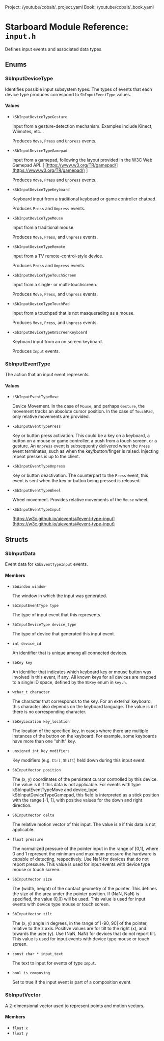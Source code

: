 Project: /youtube/cobalt/_project.yaml
Book: /youtube/cobalt/_book.yaml

# Starboard Module Reference: `input.h`

Defines input events and associated data types.

## Enums

### SbInputDeviceType

Identifies possible input subsystem types. The types of events that each device
type produces correspond to `SbInputEventType` values.

#### Values

*   `kSbInputDeviceTypeGesture`

    Input from a gesture-detection mechanism. Examples include Kinect, Wiimotes,
    etc...

    Produces `Move`, `Press` and `Unpress` events.
*   `kSbInputDeviceTypeGamepad`

    Input from a gamepad, following the layout provided in the W3C Web Gamepad
    API. [ [https://www.w3.org/TR/gamepad/](https://www.w3.org/TR/gamepad/) ]

    Produces `Move`, `Press` and `Unpress` events.
*   `kSbInputDeviceTypeKeyboard`

    Keyboard input from a traditional keyboard or game controller chatpad.

    Produces `Press` and `Unpress` events.
*   `kSbInputDeviceTypeMouse`

    Input from a traditional mouse.

    Produces `Move`, `Press`, and `Unpress` events.
*   `kSbInputDeviceTypeRemote`

    Input from a TV remote-control-style device.

    Produces `Press` and `Unpress` events.
*   `kSbInputDeviceTypeTouchScreen`

    Input from a single- or multi-touchscreen.

    Produces `Move`, `Press`, and `Unpress` events.
*   `kSbInputDeviceTypeTouchPad`

    Input from a touchpad that is not masquerading as a mouse.

    Produces `Move`, `Press`, and `Unpress` events.
*   `kSbInputDeviceTypeOnScreenKeyboard`

    Keyboard input from an on screen keyboard.

    Produces `Input` events.

### SbInputEventType

The action that an input event represents.

#### Values

*   `kSbInputEventTypeMove`

    Device Movement. In the case of `Mouse`, and perhaps `Gesture`, the movement
    tracks an absolute cursor position. In the case of `TouchPad`, only relative
    movements are provided.
*   `kSbInputEventTypePress`

    Key or button press activation. This could be a key on a keyboard, a button
    on a mouse or game controller, a push from a touch screen, or a gesture. An
    `Unpress` event is subsequently delivered when the `Press` event terminates,
    such as when the key/button/finger is raised. Injecting repeat presses is up
    to the client.
*   `kSbInputEventTypeUnpress`

    Key or button deactivation. The counterpart to the `Press` event, this event
    is sent when the key or button being pressed is released.
*   `kSbInputEventTypeWheel`

    Wheel movement. Provides relative movements of the `Mouse` wheel.
*   `kSbInputEventTypeInput`

    [https://w3c.github.io/uievents/#event-type-input](https://w3c.github.io/uievents/#event-type-input)

## Structs

### SbInputData

Event data for `kSbEventTypeInput` events.

#### Members

*   `SbWindow window`

    The window in which the input was generated.
*   `SbInputEventType type`

    The type of input event that this represents.
*   `SbInputDeviceType device_type`

    The type of device that generated this input event.
*   `int device_id`

    An identifier that is unique among all connected devices.
*   `SbKey key`

    An identifier that indicates which keyboard key or mouse button was involved
    in this event, if any. All known keys for all devices are mapped to a single
    ID space, defined by the `SbKey` enum in `key.h`.
*   `wchar_t character`

    The character that corresponds to the key. For an external keyboard, this
    character also depends on the keyboard language. The value is `0` if there
    is no corresponding character.
*   `SbKeyLocation key_location`

    The location of the specified key, in cases where there are multiple
    instances of the button on the keyboard. For example, some keyboards have
    more than one "shift" key.
*   `unsigned int key_modifiers`

    Key modifiers (e.g. `Ctrl`, `Shift`) held down during this input event.
*   `SbInputVector position`

    The (x, y) coordinates of the persistent cursor controlled by this device.
    The value is `0` if this data is not applicable. For events with type
    kSbInputEventTypeMove and device_type kSbInputDeviceTypeGamepad, this field
    is interpreted as a stick position with the range [-1, 1], with positive
    values for the down and right direction.
*   `SbInputVector delta`

    The relative motion vector of this input. The value is `0` if this data is
    not applicable.
*   `float pressure`

    The normalized pressure of the pointer input in the range of [0,1], where 0
    and 1 represent the minimum and maximum pressure the hardware is capable of
    detecting, respectively. Use NaN for devices that do not report pressure.
    This value is used for input events with device type mouse or touch screen.
*   `SbInputVector size`

    The (width, height) of the contact geometry of the pointer. This defines the
    size of the area under the pointer position. If (NaN, NaN) is specified, the
    value (0,0) will be used. This value is used for input events with device
    type mouse or touch screen.
*   `SbInputVector tilt`

    The (x, y) angle in degrees, in the range of [-90, 90] of the pointer,
    relative to the z axis. Positive values are for tilt to the right (x), and
    towards the user (y). Use (NaN, NaN) for devices that do not report tilt.
    This value is used for input events with device type mouse or touch screen.
*   `const char * input_text`

    The text to input for events of type `Input`.
*   `bool is_composing`

    Set to true if the input event is part of a composition event.

### SbInputVector

A 2-dimensional vector used to represent points and motion vectors.

#### Members

*   `float x`
*   `float y`

